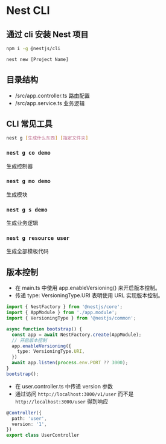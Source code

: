 # Nest CLI

## 通过 cli 安装 Nest 项目

```bash
npm i -g @nestjs/cli
```
```bash
nest new [Project Name]
```

## 目录结构

- /src/app.controller.ts 路由配置
- /src/app.service.ts 业务逻辑

## CLI 常见工具
```bash
nest g [生成什么东西] [指定文件夹]
```
### `nest g co demo`
生成控制器

### `nest g mo demo`
生成模块

### `nest g s demo`
生成业务逻辑

### `nest g resource user`
生成全部模板代码

## 版本控制
- 在 main.ts 中使用 app.enableVersioning() 来开启版本控制。
- 传递 type: VersioningType.URI 表明使用 URL 实现版本控制。

```ts
import { NestFactory } from '@nestjs/core';
import { AppModule } from './app.module';
import { VersioningType } from '@nestjs/common';

async function bootstrap() {
  const app = await NestFactory.create(AppModule);
  // 开启版本控制
  app.enableVersioning({
    type: VersioningType.URI,
  })
  await app.listen(process.env.PORT ?? 3000);
}
bootstrap();
```

- 在 user.controller.ts 中传递 version 参数
- 通过访问 `http://localhost:3000/v1/user` 而不是 `http://localhost:3000/user` 得到响应
```ts
@Controller({
  path: 'user',
  version: '1',
})
export class UserController
```